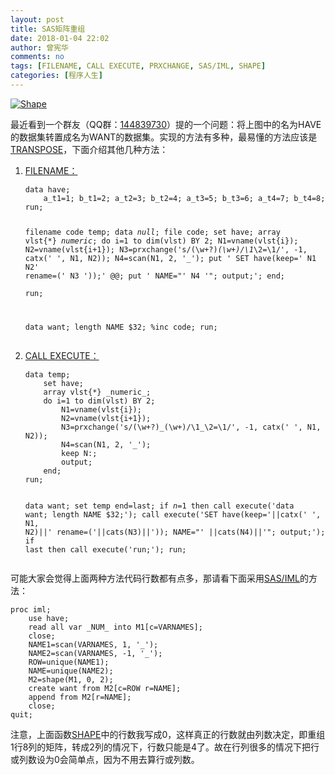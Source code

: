 ```yaml
---
layout: post
title: SAS矩阵重组
date: 2018-01-04 22:02
author: 曾宪华
comments: no
tags: [FILENAME, CALL EXECUTE, PRXCHANGE, SAS/IML, SHAPE]
categories: [程序人生]
---
```

<p><a href="http://www.xianhuazeng.com/cn/images/2018/01/Shape.jpg"><img class="aligncenter size-full" src="http://www.xianhuazeng.com/cn/images/2018/01/Shape.jpg" alt="Shape" /></a></p>
<p>最近看到一个群友（QQ群：<span style="text-decoration: none;"><a href="http://www.xianhuazeng.com/cn/images/2015/09/QQ.jpg" target="_blank">144839730</a></span>）提的一个问题：将上图中的名为HAVE的数据集转置成名为WANT的数据集。实现的方法有多种，最易懂的方法应该是<a href="http://support.sas.com/documentation/cdl/en/proc/61895/HTML/default/viewer.htm#transpose-overview.htm" target="_blank"><span style="text-decoration: none;">TRANSPOSE</span></a>，下面介绍其他几种方法：</p>
<ol><li><a href="https://support.sas.com/documentation/cdl/en/lestmtsref/63323/HTML/default/p05r9vhhqbhfzun1qo9mw64s4700.htm" target="_blank"><span style="text-decoration: none;">FILENAME：</span></a>
<pre><code>data have;
    a_t1=1; b_t1=2; a_t2=3; b_t2=4; a_t3=5; b_t3=6; a_t4=7; b_t4=8;
run;

filename code temp;
data _null_;
    file code;
    set have;
    array vlst{*} _numeric_;
    do i=1 to dim(vlst) BY 2;
        N1=vname(vlst{i});
        N2=vname(vlst{i+1});
        N3=prxchange('s/(\w+?)_(\w+)/\1_\2=\1/', -1, catx(' ', N1, N2));
        N4=scan(N1, 2, '_');
        put ' SET have(keep=' N1 N2' rename=(' N3 '));' @@;
        put ' NAME="' N4 '"; output;'; 
    end;   
run;

data want;
    length NAME $32;
    %inc code;
run;
</code></pre></li>
<li><a href="http://support.sas.com/documentation/cdl/en/mcrolref/67912/HTML/default/viewer.htm#n1q1527d51eivsn1ob5hnz0yd1hx.htm" target="_blank"><span style="text-decoration: none;">CALL EXECUTE：</span></a>
<pre><code>data temp;
    set have;
    array vlst{*} _numeric_;
    do i=1 to dim(vlst) BY 2;
        N1=vname(vlst{i});
        N2=vname(vlst{i+1});
        N3=prxchange('s/(\w+?)_(\w+)/\1_\2=\1/', -1, catx(' ', N1, N2));
        N4=scan(N1, 2, '_');
        keep N:;
        output;
    end;   
run;

data want;
    set temp end=last;
    if _n_=1 then call execute('data want; length NAME $32;');
    call execute('SET have(keep='||catx(' ', N1, N2)||' rename=('||cats(N3)||')); NAME="' ||cats(N4)||'"; output;');
    if last then call execute('run;');
run;
</code></pre></li></ol>
可能大家会觉得上面两种方法代码行数都有点多，那请看下面采用<a href="https://support.sas.com/documentation/cdl/en/imlug/66845/PDF/default/imlug.pdf" target="_blank"><span style="text-decoration: none;">SAS/IML</span></a>的方法：
<pre><code>proc iml;
    use have;
    read all var _NUM_ into M1[c=VARNAMES];
    close;
    NAME1=scan(VARNAMES, 1, '_');
    NAME2=scan(VARNAMES, -1, '_');
    ROW=unique(NAME1);
    NAME=unique(NAME2);
    M2=shape(M1, 0, 2);
    create want from M2[c=ROW r=NAME];
    append from M2[r=NAME];
    close;
quit;
</code></pre>
注意，上面函数<a href="http://support.sas.com/documentation/cdl/en/imlug/66112/HTML/default/viewer.htm#imlug_langref_sect386.htm" target="_blank"><span style="text-decoration: none;">SHAPE</span></a>中的行数我写成0，这样真正的行数就由列数决定，即重组1行8列的矩阵，转成2列的情况下，行数只能是4了。故在行列很多的情况下把行或列数设为0会简单点，因为不用去算行或列数。